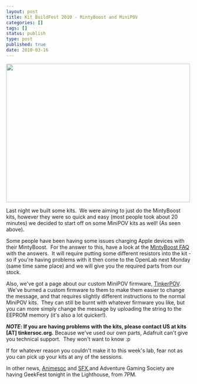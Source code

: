 ```yaml
---
layout: post
title: Kit BuildFest 2010 - MintyBoost and MiniPOV
categories: []
tags: []
status: publish
type: post
published: true
date: 2010-03-16
---
```

<img class="aligncenter" title="MiniPOV TinkerSoc Edition" src="http://farm5.static.flickr.com/4039/4438464174_e61ff96ffb.jpg" alt="" width="500" height="375" />

Last night we built some kits.  We were aiming to just do the MintyBoost kits,
however they were so quick and easy (most people took about 20 minutes) we
decided to start off on some MiniPOV kits as well! (As seen above).

Some people have been having some issues charging Apple devices with their
MintyBoost.  For the answer to this, have a look at the [MintyBoost
FAQ](http://www.ladyada.net/make/mintyboost/faq.html) with the answers.  It
will require putting some different resistors into the kit - so if you're
having problems with it then come to the OpenLab next Monday (same time same
place) and we will give you the required parts from our stock.

Also, we've got a page about our custom MiniPOV firmware,
[TinkerPOV](http://tinkersoc.org/wiki/projects:tinkerpov).  We've burned a
custom firmware to them to make them easier to change the message, and that
requires slightly different instructions to the normal MiniPOV kits.  They can
still be burnt with whatever firmware you like, but you can more simply change
the message by uploading the string to the EEPROM memory (it's also a lot
quicker!).

**_NOTE_: If you are having problems with the kits, please contact US at kits
[AT] tinkersoc.org.** Because we've used our own parts, Adafruit can't give you
technical support.  They won't want to know :p

If for whatever reason you couldn't make it to this week's lab, fear not as you
can pick up your kits at any of the sessions.

In other news, <a href="http://animesoc.org.uk">Animesoc</a> and <a
href="http://www.ukcsfxsoc.angelcities.com/">SFX </a>and Adventure Gaming
Society are having GeekFest tonight in the Lighthouse, from 7PM.
